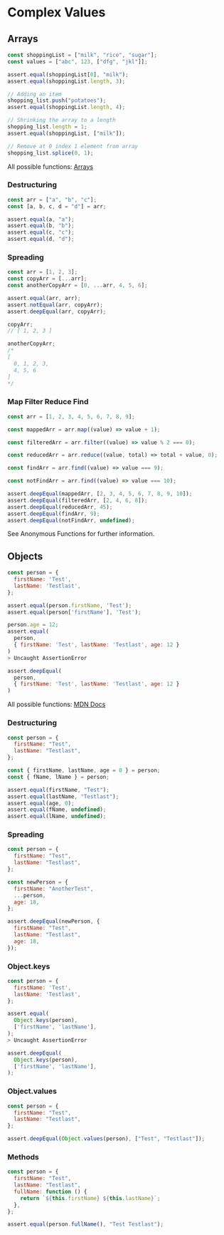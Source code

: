 # Complex Values

## Arrays

```javascript
const shoppingList = ["milk", "rice", "sugar"];
const values = ["abc", 123, ["dfg", "jkl"]];

assert.equal(shoppingList[0], "milk");
assert.equal(shoppingList.length, 3);

// Adding an item
shopping_list.push("potatoes");
assert.equal(shoppingList.length, 4);

// Shrinking the array to a length
shopping_list.length = 1;
assert.equal(shoppingList, ["milk"]);

// Remove at 0 index 1 element from array
shopping_list.splice(0, 1);
```

All possible functions: [Arrays](https://developer.mozilla.org/de/docs/Web/JavaScript/Reference/Global_Objects/Array)

### Destructuring

```javascript
const arr = ["a", "b", "c"];
const [a, b, c, d = "d"] = arr;

assert.equal(a, "a");
assert.equal(b, "b");
assert.equal(c, "c");
assert.equal(d, "d");
```

### Spreading

```javascript
const arr = [1, 2, 3];
const copyArr = [...arr];
const anotherCopyArr = [0, ...arr, 4, 5, 6];

assert.equal(arr, arr);
assert.notEqual(arr, copyArr);
assert.deepEqual(arr, copyArr);

copyArr;
// [ 1, 2, 3 ]

anotherCopyArr;
/*
[
  0, 1, 2, 3,
  4, 5, 6
]
*/
```

### Map Filter Reduce Find

```javascript
const arr = [1, 2, 3, 4, 5, 6, 7, 8, 9];

const mappedArr = arr.map((value) => value + 1);

const filteredArr = arr.filter((value) => value % 2 === 0);

const reducedArr = arr.reduce((value, total) => total + value, 0);

const findArr = arr.find((value) => value === 9);

const notFindArr = arr.find((value) => value === 10);

assert.deepEqual(mappedArr, [2, 3, 4, 5, 6, 7, 8, 9, 10]);
assert.deepEqual(filteredArr, [2, 4, 6, 8]);
assert.deepEqual(reducedArr, 45);
assert.deepEqual(findArr, 9);
assert.deepEqual(notFindArr, undefined);
```

See Anonymous Functions for further information.

## Objects

```javascript
const person = {
  firstName: 'Test',
  lastName: 'Testlast',
};

assert.equal(person.firstName, 'Test');
assert.equal(person['firstName'], 'Test');

person.age = 12;
assert.equal(
  person,
  { firstName: 'Test', lastName: 'Testlast', age: 12 }
)
> Uncaught AssertionError

assert.deepEqual(
  person,
  { firstName: 'Test', lastName: 'Testlast', age: 12 }
)
```

All possible functions: [MDN Docs](https://developer.mozilla.org/de/docs/Web/JavaScript/Reference/Global_Objects/Object)

### Destructuring

```javascript
const person = {
  firstName: "Test",
  lastName: "Testlast",
};

const { firstName, lastName, age = 0 } = person;
const { fName, lName } = person;

assert.equal(firstName, "Test");
assert.equal(lastName, "Testlast");
assert.equal(age, 0);
assert.equal(fName, undefined);
assert.equal(lName, undefined);
```

### Spreading

```javascript
const person = {
  firstName: "Test",
  lastName: "Testlast",
};

const newPerson = {
  firstName: "AnotherTest",
  ...person,
  age: 18,
};

assert.deepEqual(newPerson, {
  firstName: "Test",
  lastName: "Testlast",
  age: 18,
});
```

### Object.keys

```javascript
const person = {
  firstName: 'Test',
  lastName: 'Testlast',
};

assert.equal(
  Object.keys(person),
  ['firstName', 'lastName'],
);
> Uncaught AssertionError

assert.deepEqual(
  Object.keys(person),
  ['firstName', 'lastName'],
);
```

### Object.values

```javascript
const person = {
  firstName: "Test",
  lastName: "Testlast",
};

assert.deepEqual(Object.values(person), ["Test", "Testlast"]);
```

### Methods

```javascript
const person = {
  firstName: "Test",
  lastName: "Testlast",
  fullName: function () {
    return `${this.firstName} ${this.lastName}`;
  },
};

assert.equal(person.fullName(), "Test Testlast");
```
